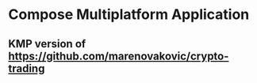 # Compose Multiplatform Application

## KMP version of https://github.com/marenovakovic/crypto-trading
